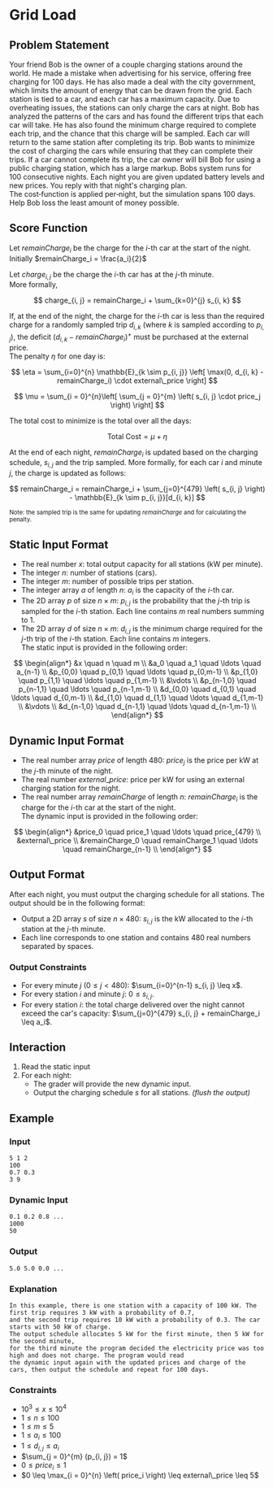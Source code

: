 # Grid Load

## Problem Statement

Your friend Bob is the owner of a couple charging stations around the world. He made a mistake when advertising for his service, offering free charging for 100 days. He has also made a deal with the city government, which limits the amount of energy that can be drawn from the grid. Each station is tied to a car, and each car has a maximum capacity. Due to overheating issues, the stations can only charge the cars at night. Bob has analyzed the patterns of the cars and has found the different trips that each car will take. He has also found the minimum charge required to complete each trip, and the chance that this charge will be sampled. Each car will return to the same station after completing its trip. Bob wants to minimize the cost of charging the cars while ensuring that they can complete their trips. If a car cannot complete its trip, the car owner will bill Bob for using a public charging station, which has a large markup. Bobs system runs for 100 consecutive nights. Each night you are given updated battery levels and new prices. You reply with that night's charging plan.  
The cost‐function is applied per‑night, but the simulation spans 100 days.  
Help Bob loss the least amount of money possible.

## Score Function

Let $remainCharge_i$ be the charge for the $i$-th car at the start of the night.
Initially $remainCharge_i = \frac{a_i}{2}$  

Let $charge_{i, j}$ be the charge the $i$-th car has at the $j$-th minute.  
More formally,

$$
charge_{i, j} = remainCharge_i + \sum_{k=0}^{j} s_{i, k} 
$$

If, at the end of the night, the charge for the $i$-th car is less than the required charge for a randomly sampled trip $d_{i, k}$ (where $k$ is sampled according to $p_{i, j}$), the deficit $(d_{i, k} - remainCharge_i)^+$ must be purchased at the external price.  
The penalty $\eta$ for one day is:

$$
\eta = \sum_{i=0}^{n} \mathbb{E}_{k \sim p_{i, j}} \left[ \max(0, d_{i, k} - remainCharge_i) \cdot external\_price \right]
$$

$$
\mu = \sum_{i = 0}^{n}\left[ \sum_{j = 0}^{m} \left( s_{i, j} \cdot price_j \right) \right]
$$

The total cost to minimize is the total over all the days:

$$
\text{Total Cost} = \mu + \eta
$$

At the end of each night, $remainCharge_i$ is updated based on the charging schedule, $s_{i, j}$ and the trip sampled.
More formally, for each car $i$ and minute $j$, the charge is updated as follows:

$$
remainCharge_i = remainCharge_i + \sum_{j=0}^{479} \left( s_{i, j} \right) - \mathbb{E}_{k \sim p_{i, j}}[d_{i, k}]
$$

<small> Note: the sampled trip is the same for updating $remainCharge$ and for calculating the penalty. </small>

## Static Input Format

- The real number $x$: total output capacity for all stations (kW per minute).
- The integer $n$: number of stations (cars).
- The integer $m$: number of possible trips per station.
- The integer array $a$ of length $n$: $a_i$ is the capacity of the $i$-th car.
- The 2D array $p$ of size $n \times m$: $p_{i, j}$ is the probability that the $j$-th trip is sampled for the $i$-th station. Each line contains $m$ real numbers summing to $1$.
- The 2D array $d$ of size $n \times m$: $d_{i, j}$ is the minimum charge required for the $j$-th trip of the $i$-th station. Each line contains $m$ integers.  
The static input is provided in the following order:

$$
\begin{align*}
&x \quad n \quad m \\
&a_0 \quad a_1 \quad \ldots \quad a_{n-1} \\
&p_{0,0} \quad p_{0,1} \quad \ldots \quad p_{0,m-1} \\
&p_{1,0} \quad p_{1,1} \quad \ldots \quad p_{1,m-1} \\
&\vdots \\
&p_{n-1,0} \quad p_{n-1,1} \quad \ldots \quad p_{n-1,m-1} \\
&d_{0,0} \quad d_{0,1} \quad \ldots \quad d_{0,m-1} \\
&d_{1,0} \quad d_{1,1} \quad \ldots \quad d_{1,m-1} \\
&\vdots \\
&d_{n-1,0} \quad d_{n-1,1} \quad \ldots \quad d_{n-1,m-1} \\
\end{align*}
$$

## Dynamic Input Format

- The real number array $price$ of length $480$: $price_j$ is the price per kW at the $j$-th minute of the night.
- The real number $external\_price$: price per kW for using an external charging station for the night.
- The real number array $remainCharge$ of length $n$: $remainCharge_i$ is the charge for the $i$-th car at the start of the night.  
The dynamic input is provided in the following order:

$$
\begin{align*}
&price_0 \quad price_1 \quad \ldots \quad price_{479} \\
&external\_price \\
&remainCharge_0 \quad remainCharge_1 \quad \ldots \quad remainCharge_{n-1} \\
\end{align*}
$$

## Output Format

After each night, you must output the charging schedule for all stations. The output should be in the following format:

- Output a 2D array $s$ of size $n \times 480$: $s_{i, j}$ is the kW allocated to the $i$-th station at the $j$-th minute.
- Each line corresponds to one station and contains $480$ real numbers separated by spaces.

### Output Constraints

- For every minute $j$ ($0 \leq j < 480$): $\sum_{i=0}^{n-1} s_{i, j} \leq x$.
- For every station $i$ and minute $j$: $0 \leq s_{i, j}$.
- For every station $i$: the total charge delivered over the night cannot exceed the car's capacity: $\sum_{j=0}^{479} s_{i, j} + remainCharge_i \leq a_i$.

## Interaction

1. Read the static input
2. For each night:
   - The grader will provide the new dynamic input.
   - Output the charging schedule $s$ for all stations. *(flush the output)*

## Example

### Input

```plaintext
5 1 2
100
0.7 0.3
3 9
```

### Dynamic Input

```plaintext
0.1 0.2 0.8 ...
1000
50
```

### Output

```plaintext
5.0 5.0 0.0 ...
```

### Explanation

```plaintext
In this example, there is one station with a capacity of 100 kW. The first trip requires 3 kW with a probability of 0.7,  
and the second trip requires 10 kW with a probability of 0.3. The car starts with 50 kW of charge.  
The output schedule allocates 5 kW for the first minute, then 5 kW for the second minute,  
for the third minute the program decided the electricity price was too high and does not charge. The program would read  
the dynamic input again with the updated prices and charge of the cars, then output the schedule and repeat for 100 days.  
```

### Constraints

- $10^3 \leq x \leq 10^4$  
- $1 \leq n \leq 100$  
- $1 \leq m \leq 5$  
- $1 \leq a_i \leq 100$  
- $1 \leq d_{i, j} \leq a_i$  
- $\sum_{j = 0}^{m} (p_{i, j}) = 1$  
- $0 \leq price_i \leq 1$  
- $0 \leq \max_{i = 0}^{n} \left( price_i \right) \leq external\_price \leq 5$
